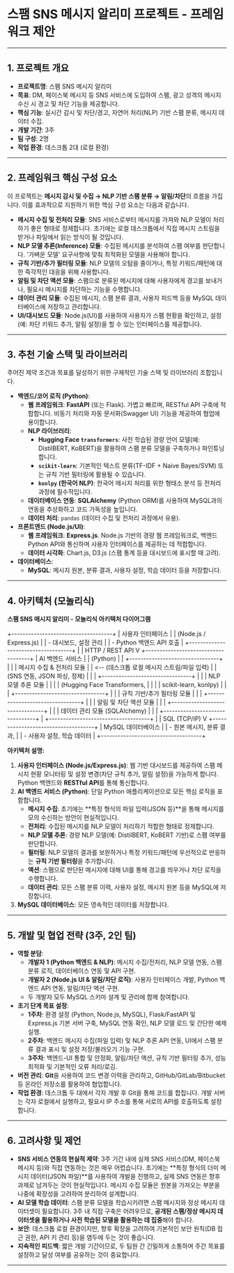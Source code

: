 # 스팸 SNS 메시지 알리미 프로젝트 - 프레임워크 제안

---

## 1. 프로젝트 개요

* **프로젝트명**: 스팸 SNS 메시지 알리미
* **목표**: DM, 페이스북 메시지 등 SNS 서비스에 도입하여 스팸, 광고 성격의 메시지 수신 시 경고 및 차단 기능을 제공합니다.
* **핵심 기능**: 실시간 감시 및 차단/경고, 자연어 처리(NLP) 기반 스팸 분류, 메시지 데이터 수집.
* **개발 기간**: 3주
* **팀 구성**: 2명
* **작업 환경**: 데스크톱 2대 (로컬 환경)

---

## 2. 프레임워크 핵심 구성 요소

이 프로젝트는 **메시지 감시 및 수집 → NLP 기반 스팸 분류 → 알림/차단**의 흐름을 가집니다. 이를 효과적으로 지원하기 위한 핵심 구성 요소는 다음과 같습니다.

* **메시지 수집 및 전처리 모듈**: SNS 서비스로부터 메시지를 가져와 NLP 모델이 처리하기 좋은 형태로 정제합니다. 초기에는 로컬 데스크톱에서 직접 메시지 스트림을 받거나 파일에서 읽는 방식이 될 것입니다.
* **NLP 모델 추론(Inference) 모듈**: 수집된 메시지를 분석하여 스팸 여부를 판단합니다. '가벼운 모델' 요구사항에 맞춰 최적화된 모델을 사용해야 합니다.
* **규칙 기반/추가 필터링 모듈**: NLP 모델의 오탐을 줄이거나, 특정 키워드/패턴에 대한 즉각적인 대응을 위해 사용합니다.
* **알림 및 차단 액션 모듈**: 스팸으로 분류된 메시지에 대해 사용자에게 경고를 보내거나, 필요시 메시지를 차단하는 기능을 수행합니다.
* **데이터 관리 모듈**: 수집된 메시지, 스팸 분류 결과, 사용자 피드백 등을 MySQL 데이터베이스에 저장하고 관리합니다.
* **UI/대시보드 모듈**: Node.js(UI)를 사용하여 사용자가 스팸 현황을 확인하고, 설정(예: 차단 키워드 추가, 알림 설정)을 할 수 있는 인터페이스를 제공합니다.

---

## 3. 추천 기술 스택 및 라이브러리

주어진 제약 조건과 목표를 달성하기 위한 구체적인 기술 스택 및 라이브러리 조합입니다.

* **백엔드/코어 로직 (Python)**:
    * **웹 프레임워크**: **FastAPI** (또는 Flask). 가볍고 빠르며, RESTful API 구축에 적합합니다. 비동기 처리와 자동 문서화(Swagger UI) 기능을 제공하여 협업에 용이합니다.
    * **NLP 라이브러리**:
        * **Hugging Face `transformers`**: 사전 학습된 경량 언어 모델(예: DistilBERT, KoBERT)을 활용하여 스팸 분류 모델을 구축하거나 파인튜닝합니다.
        * **`scikit-learn`**: 기본적인 텍스트 분류(TF-IDF + Naive Bayes/SVM) 또는 규칙 기반 필터링에 활용될 수 있습니다.
        * **`konlpy` (한국어 NLP)**: 한국어 메시지 처리를 위한 형태소 분석 등 전처리 과정에 필수적입니다.
    * **데이터베이스 연동**: **SQLAlchemy** (Python ORM)를 사용하여 MySQL과의 연동을 추상화하고 코드 가독성을 높입니다.
    * **데이터 처리**: `pandas` (데이터 수집 및 전처리 과정에서 유용).
* **프론트엔드 (Node.js/UI)**:
    * **웹 프레임워크**: **Express.js**. Node.js 기반의 경량 웹 프레임워크로, 백엔드 Python API와 통신하며 사용자 인터페이스를 제공하는 데 적합합니다.
    * **데이터 시각화**: Chart.js, D3.js (스팸 통계 등을 대시보드에 표시할 때 고려).
* **데이터베이스**:
    * **MySQL**: 메시지 원본, 분류 결과, 사용자 설정, 학습 데이터 등을 저장합니다.

---

## 4. 아키텍처 (모놀리식)

**스팸 SNS 메시지 알리미 - 모놀리식 아키텍처 다이어그램**

+------------------------------------+
|          사용자 인터페이스          |
|        (Node.js / Express.js)      |
|    - 대시보드, 설정 관리           |
|    - Python 백엔드 API 호출        |
+------------------------------------+
|
| HTTP / REST API
V
+------------------------------------+
|          AI 백엔드 서비스          |
|             (Python)               |
| +--------------------------------+ |
| | 메시지 수집 & 전처리 모듈      | | <-- (데스크톱 로컬 메시지 스트림/파일 입력)
| | (SNS 연동, JSON 파싱, 정제)    | |
| +--------------------------------+ |
| | NLP 모델 추론 모듈             | |
| | (Hugging Face Transformers,   | |
| |  scikit-learn, konlpy)         | |
| +--------------------------------+ |
| | 규칙 기반/추가 필터링 모듈       | |
| +--------------------------------+ |
| | 알림 및 차단 액션 모듈         | |
| +--------------------------------+ |
| | 데이터 관리 모듈 (SQLAlchemy)  | |
| +--------------------------------+ |
+------------------------------------+
|
| SQL (TCP/IP)
V
+------------------------------------+
|            MySQL 데이터베이스      |
|   - 원본 메시지, 분류 결과,      |
|   - 사용자 설정, 학습 데이터     |
+------------------------------------+

**아키텍처 설명:**

1.  **사용자 인터페이스 (Node.js/Express.js)**: 웹 기반 대시보드를 제공하여 스팸 메시지 현황 모니터링 및 설정 변경(차단 규칙 추가, 알림 설정)을 가능하게 합니다. Python 백엔드와 **RESTful API**를 통해 통신합니다.
2.  **AI 백엔드 서비스 (Python)**: 단일 Python 애플리케이션으로 모든 핵심 로직을 포함합니다.
    * **메시지 수집**: 초기에는 **특정 형식의 파일 입력(JSON 등)**을 통해 메시지를 모의 수신하는 방안이 현실적입니다.
    * **전처리**: 수집된 메시지를 NLP 모델이 처리하기 적합한 형태로 정제합니다.
    * **NLP 모델 추론**: 경량 NLP 모델(예: DistilBERT, KoBERT 기반)로 스팸 여부를 판단합니다.
    * **필터링**: NLP 모델의 결과를 보완하거나 특정 키워드/패턴에 우선적으로 반응하는 **규칙 기반 필터링**을 추가합니다.
    * **액션**: 스팸으로 판단된 메시지에 대해 UI를 통해 경고를 띄우거나 차단 로직을 수행합니다.
    * **데이터 관리**: 모든 스팸 분류 이력, 사용자 설정, 메시지 원본 등을 MySQL에 저장합니다.
3.  **MySQL 데이터베이스**: 모든 영속적인 데이터를 저장합니다.

---

## 5. 개발 및 협업 전략 (3주, 2인 팀)

* **역할 분담**:
    * **개발자 1 (Python 백엔드 & NLP)**: 메시지 수집/전처리, NLP 모델 연동, 스팸 분류 로직, 데이터베이스 연동 및 API 구현.
    * **개발자 2 (Node.js UI & 알림/차단 로직)**: 사용자 인터페이스 개발, Python 백엔드 API 연동, 알림/차단 액션 구현.
    * 두 개발자 모두 MySQL 스키마 설계 및 관리에 함께 참여합니다.
* **초기 단계 목표 설정**:
    * **1주차**: 환경 설정 (Python, Node.js, MySQL), Flask/FastAPI 및 Express.js 기본 서버 구축, MySQL 연동 확인, NLP 모델 로드 및 간단한 예제 실행.
    * **2주차**: 백엔드 메시지 수집(파일 입력) 및 NLP 추론 API 연동, UI에서 스팸 분류 결과 표시 및 설정 저장/불러오기 기능 구현.
    * **3주차**: 백엔드-UI 통합 및 안정화, 알림/차단 액션, 규칙 기반 필터링 추가, 성능 최적화 및 기본적인 오류 처리/로깅.
* **버전 관리**: **Git**을 사용하여 코드 변경 이력을 관리하고, GitHub/GitLab/Bitbucket 등 온라인 저장소를 활용하여 협업합니다.
* **작업 환경**: 데스크톱 두 대에서 각자 개발 후 Git을 통해 코드를 합칩니다. 개발 서버는 각자 로컬에서 실행하고, 필요시 IP 주소를 통해 서로의 API를 호출하도록 설정합니다.

---

## 6. 고려사항 및 제언

* **SNS 서비스 연동의 현실적 제약**: 3주 기간 내에 실제 SNS 서비스(DM, 페이스북 메시지 등)와 직접 연동하는 것은 매우 어렵습니다. 초기에는 **특정 형식의 더미 메시지 데이터(JSON 파일)**를 사용하여 개발을 진행하고, 실제 SNS 연동은 향후 과제로 남겨두는 것이 현실적입니다. 메시지 수집 모듈은 원본을 가져오는 부분을 나중에 확장성을 고려하여 분리하여 설계합니다.
* **AI 모델 학습 데이터**: 스팸 분류 모델을 학습시키려면 스팸 메시지와 정상 메시지 데이터셋이 필요합니다. 3주 내 직접 구축은 어려우므로, **공개된 스팸/정상 메시지 데이터셋을 활용하거나 사전 학습된 모델을 활용하는 데 집중**해야 합니다.
* **보안**: 데스크톱 로컬 환경이지만, 향후 확장을 고려하여 기본적인 보안 원칙(DB 접근 권한, API 키 관리 등)을 염두에 두는 것이 좋습니다.
* **지속적인 피드백**: 짧은 개발 기간이므로, 두 팀원 간 긴밀하게 소통하며 주간 목표를 설정하고 달성 여부를 공유하는 것이 중요합니다.

---
